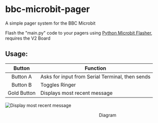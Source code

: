 # bbc-microbit-pager
A simple pager system for the BBC Microbit

Flash the "main.py" code to your pagers using [Python Microbit Flasher](https://python.microbit.org), requires the V2 Board


## Usage:

| Button | Function |
| :-----------: | ------------------------------------------ |
| Button A | Asks for input from Serial Terminal, then sends |
| Button B | Toggles Ringer |
| Gold Button | Displays most recent message |


![Display most recent message](https://github.com/user-attachments/assets/81b3f891-005d-4c1f-83c7-f5d3b07bed1a)

<img href="https://github.com/user-attachments/assets/81b3f891-005d-4c1f-83c7-f5d3b07bed1a" width="300">Diagram</img>
